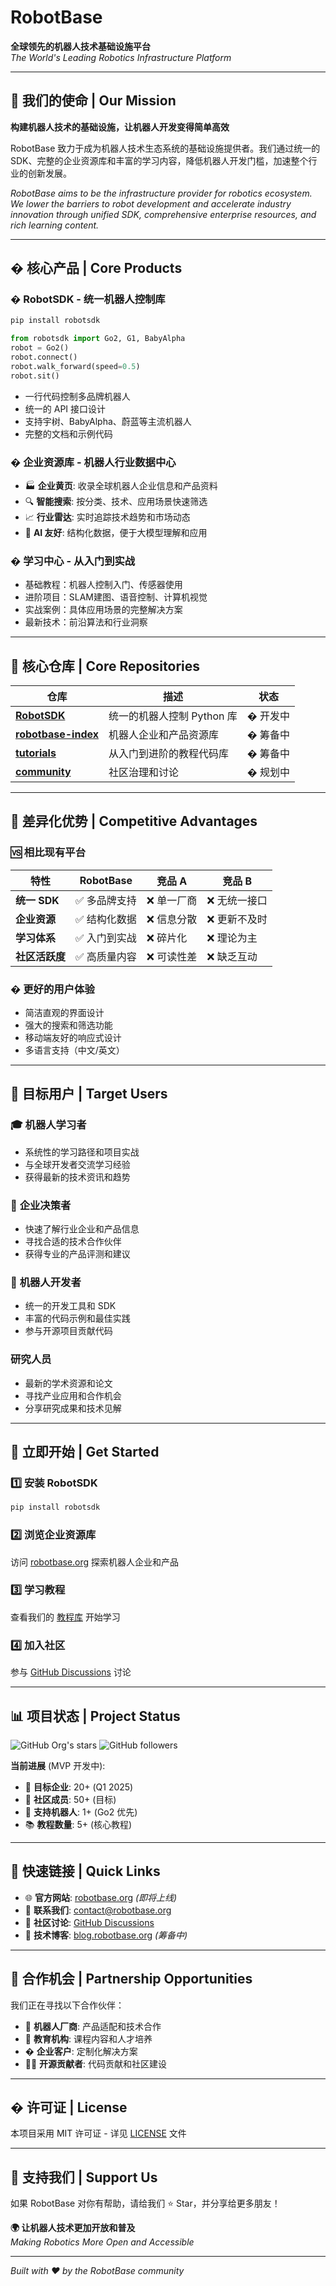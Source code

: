 # RobotBase

**全球领先的机器人技术基础设施平台**  
*The World's Leading Robotics Infrastructure Platform*

---

## 🚀 我们的使命 | Our Mission

**构建机器人技术的基础设施，让机器人开发变得简单高效**

RobotBase 致力于成为机器人技术生态系统的基础设施提供者。我们通过统一的 SDK、完整的企业资源库和丰富的学习内容，降低机器人开发门槛，加速整个行业的创新发展。

*RobotBase aims to be the infrastructure provider for robotics ecosystem. We lower the barriers to robot development and accelerate industry innovation through unified SDK, comprehensive enterprise resources, and rich learning content.*

---

## � 核心产品 | Core Products

### �️ **RobotSDK - 统一机器人控制库**

```python
pip install robotsdk

from robotsdk import Go2, G1, BabyAlpha
robot = Go2()
robot.connect()
robot.walk_forward(speed=0.5)
robot.sit()
```

- 一行代码控制多品牌机器人
- 统一的 API 接口设计
- 支持宇树、BabyAlpha、蔚蓝等主流机器人
- 完整的文档和示例代码

### � **企业资源库 - 机器人行业数据中心**

- 🏭 **企业黄页**: 收录全球机器人企业信息和产品资料
- 🔍 **智能搜索**: 按分类、技术、应用场景快速筛选
- 📈 **行业雷达**: 实时追踪技术趋势和市场动态
- 🤖 **AI 友好**: 结构化数据，便于大模型理解和应用

### � **学习中心 - 从入门到实战**

- 基础教程：机器人控制入门、传感器使用
- 进阶项目：SLAM建图、语音控制、计算机视觉
- 实战案例：具体应用场景的完整解决方案
- 最新技术：前沿算法和行业洞察

---

## 📂 核心仓库 | Core Repositories

| 仓库 | 描述 | 状态 |
|------|------|------|
| **[RobotSDK](https://github.com/RobotBase/RobotSDK)** | 统一的机器人控制 Python 库 | � 开发中 |
| **[robotbase-index](https://github.com/RobotBase/robotbase-index)** | 机器人企业和产品资源库 | � 筹备中 |
| **[tutorials](https://github.com/RobotBase/tutorials)** | 从入门到进阶的教程代码库 | � 筹备中 |
| **[community](https://github.com/RobotBase/community)** | 社区治理和讨论 | � 规划中 |

---

## 🎯 差异化优势 | Competitive Advantages

### 🆚 相比现有平台

| 特性 | RobotBase | 竞品 A | 竞品 B |
|------|-----------|--------|--------|
| **统一 SDK** | ✅ 多品牌支持 | ❌ 单一厂商 | ❌ 无统一接口 |
| **企业资源** | ✅ 结构化数据 | ❌ 信息分散 | ❌ 更新不及时 |
| **学习体系** | ✅ 入门到实战 | ❌ 碎片化 | ❌ 理论为主 |
| **社区活跃度** | ✅ 高质量内容 | ❌ 可读性差 | ❌ 缺乏互动 |

### � **更好的用户体验**

- 简洁直观的界面设计
- 强大的搜索和筛选功能
- 移动端友好的响应式设计
- 多语言支持（中文/英文）

---

## 👥 目标用户 | Target Users

### 🎓 **机器人学习者**

- 系统性的学习路径和项目实战
- 与全球开发者交流学习经验
- 获得最新的技术资讯和趋势

### 💼 **企业决策者**

- 快速了解行业企业和产品信息
- 寻找合适的技术合作伙伴
- 获得专业的产品评测和建议

### 👨‍ **机器人开发者**

- 统一的开发工具和 SDK
- 丰富的代码示例和最佳实践
- 参与开源项目贡献代码

### **研究人员**

- 最新的学术资源和论文
- 寻找产业应用和合作机会
- 分享研究成果和技术见解

---

## 🚀 立即开始 | Get Started

### 1️⃣ **安装 RobotSDK**

```bash
pip install robotsdk
```

### 2️⃣ **浏览企业资源库**

访问 [robotbase.org](https://robotbase.org) 探索机器人企业和产品

### 3️⃣ **学习教程**

查看我们的 [教程库](https://github.com/RobotBase/tutorials) 开始学习

### 4️⃣ **加入社区**

参与 [GitHub Discussions](https://github.com/orgs/RobotBase/discussions) 讨论

---

## 📊 项目状态 | Project Status

![GitHub Org's stars](https://img.shields.io/github/stars/RobotBase?style=social)
![GitHub followers](https://img.shields.io/github/followers/RobotBase?style=social)

**当前进展** (MVP 开发中):

- 🎯 **目标企业**: 20+ (Q1 2025)
- 👥 **社区成员**: 50+ (目标)
- 🤖 **支持机器人**: 1+ (Go2 优先)
- 📚 **教程数量**: 5+ (核心教程)

---

## 🔗 快速链接 | Quick Links

- 🌐 **官方网站**: [robotbase.org](https://robotbase.org) *(即将上线)*
- 📧 **联系我们**: [contact@robotbase.org](mailto:contact@robotbase.org)
- 💬 **社区讨论**: [GitHub Discussions](https://github.com/orgs/RobotBase/discussions)
- 📖 **技术博客**: [blog.robotbase.org](https://blog.robotbase.org) *(筹备中)*

---

## 🤝 合作机会 | Partnership Opportunities

我们正在寻找以下合作伙伴：

- 🤖 **机器人厂商**: 产品适配和技术合作
- 🏫 **教育机构**: 课程内容和人才培养
- � **企业客户**: 定制化解决方案
- 👨‍💻 **开源贡献者**: 代码贡献和社区建设

---

## � 许可证 | License

本项目采用 MIT 许可证 - 详见 [LICENSE](LICENSE) 文件

---

## 🌟 支持我们 | Support Us

如果 RobotBase 对你有帮助，请给我们 ⭐ Star，并分享给更多朋友！

**🌍 让机器人技术更加开放和普及**  
*Making Robotics More Open and Accessible*

---

*Built with ❤️ by the RobotBase community*
